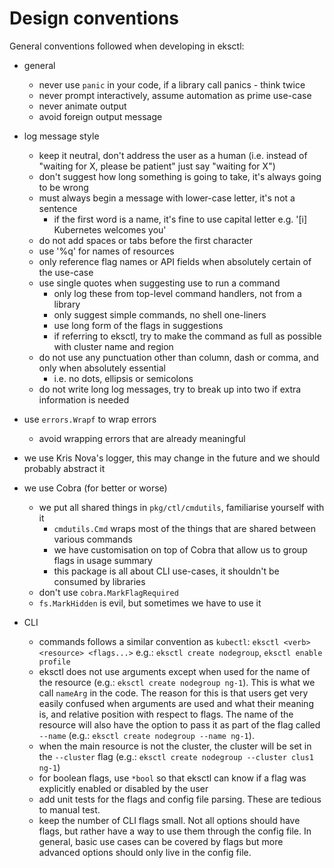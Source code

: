 # Design conventions

General conventions followed when developing in eksctl:

- general
  - never use `panic` in your code, if a library call panics - think twice
  - never prompt interactively, assume automation as prime use-case
  - never animate output
  - avoid foreign output message

- log message style
  - keep it neutral, don't address the user as a human (i.e. instead of "waiting for X, please be patient" just say "waiting for X")
  - don't suggest how long something is going to take, it's always going to be wrong
  - must always begin a message with lower-case letter, it's not a sentence
      - if the first word is a name, it's fine to use capital letter e.g. '[i]  Kubernetes welcomes you'
  - do not add spaces or tabs before the first character
  - use '%q' for names of resources
  - only reference flag names or API fields when absolutely certain of the use-case
  - use single quotes when suggesting use to run a command
    - only log these from top-level command handlers, not from a library
    - only suggest simple commands, no shell one-liners
    - use long form of the flags in suggestions
    - if referring to eksctl, try to make the command as full as possible with cluster name and region
  - do not use any punctuation other than column, dash or comma, and only when absolutely essential
    - i.e. no dots, ellipsis or semicolons
  - do not write long log messages, try to break up into two if extra information is needed

- use `errors.Wrapf` to wrap errors
  - avoid wrapping errors that are already meaningful

- we use Kris Nova's logger, this may change in the future and we should probably abstract it

- we use Cobra (for better or worse)
    - we put all shared things in `pkg/ctl/cmdutils`, familiarise yourself with it
      - `cmdutils.Cmd` wraps most of the things that are shared between various commands
      - we have customisation on top of Cobra that allow us to group flags in usage summary
      - this package is all about CLI use-cases, it shouldn't be consumed by libraries
    - don't use `cobra.MarkFlagRequired`
    - `fs.MarkHidden` is evil, but sometimes we have to use it

- CLI
  - commands follows a similar convention as `kubectl`: `eksctl <verb> <resource> <flags...>` e.g.: `eksctl create nodegroup`, `eksctl enable profile`
  - eksctl does not use arguments except when used for the name of the resource (e.g.: `eksctl create nodegroup ng-1`). This is what we call `nameArg` in the code. The reason for this is that users get very easily confused when arguments are used and what their meaning is, and relative position with respect to flags. The name of the resource will also have the option to pass it as part of the flag called `--name` (e.g.: `eksctl create nodegroup --name ng-1`).
  - when the main resource is not the cluster, the cluster will be set in the `--cluster` flag (e.g.: `eksctl create nodegroup --cluster clus1 ng-1`)
  - for boolean flags, use `*bool` so that eksctl can know if a flag was explicitly enabled or disabled by the user
  - add unit tests for the flags and config file parsing. These are tedious to manual test.
  - keep the number of CLI flags small. Not all options should have flags, but rather have a way to use them through the config file. In general, basic use cases can be covered by flags but more advanced options should only live in the config file.
  
